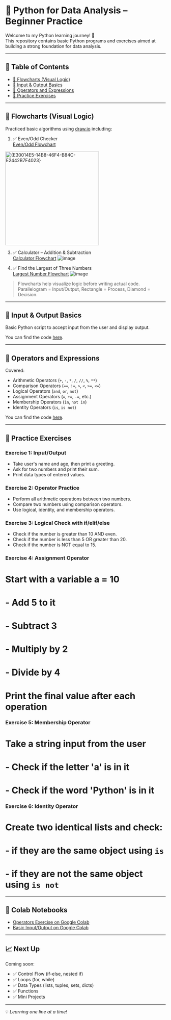 # 🐍 Python for Data Analysis – Beginner Practice

Welcome to my Python learning journey! 🚀  
This repository contains basic Python programs and exercises aimed at building a strong foundation for data analysis.

---

## 📌 Table of Contents

- [🔷 Flowcharts (Visual Logic)](#-flowcharts-visual-logic)
- [🔹 Input & Output Basics](#-input--output-basics)
- [🔸 Operators and Expressions](#-operators-and-expressions)
- [🧪 Practice Exercises](#-practice-exercises)

---

## 🔷 Flowcharts (Visual Logic)

Practiced basic algorithms using [draw.io](https://draw.io) including:

1. ✅ Even/Odd Checker  
   [Even/Odd Flowchart](https://app.diagrams.net/#Hrohitjaiswalrj32%2FFlowcharts%2Fmain%2Fflowchart1.drawio#%7B%22pageId%22%3A%22QOld8AiaXbUUEI0DL37W%22%7D)
   
<img width="294" alt="{E30014E5-14B8-46F4-B84C-E2442B7F4023}" src="https://github.com/user-attachments/assets/55777abb-a1f6-47a4-ad4e-a15f1c5aa635" />


3. ✅ Calculator – Addition & Subtraction  
   [Calculator Flowchart](https://app.diagrams.net/#Hrohitjaiswalrj32%2FFlowcharts%2Fmain%2Fflowchart1.drawio#%7B%22pageId%22%3A%22kexJNnkVuC1LKTrwEOO6%22%7D)
![image](https://github.com/user-attachments/assets/1e9f82f7-a895-499a-b149-4b4b3a03fae9)


4. ✅ Find the Largest of Three Numbers  
   [Largest Number Flowchart](https://app.diagrams.net/#Hrohitjaiswalrj32%2FFlowcharts%2Fmain%2Fflowchart1.drawio#%7B%22pageId%22%3A%22kexJNnkVuC1LKTrwEOO6%22%7D)
![image](https://github.com/user-attachments/assets/9afa4b94-5ab7-4bab-ba24-e38fc12607e9)


> Flowcharts help visualize logic before writing actual code.  
> Parallelogram = Input/Output, Rectangle = Process, Diamond = Decision.

---

## 🔹 Input & Output Basics

Basic Python script to accept input from the user and display output.

You can find the code [here](https://colab.research.google.com/drive/1h9NTsgz5WaSRol5jPg6RXs7h6wD99Rm8).

---

## 🔸 Operators and Expressions

Covered:

- Arithmetic Operators (`+`, `-`, `*`, `/`, `//`, `%`, `**`)
- Comparison Operators (`==`, `!=`, `>`, `<`, `>=`, `<=`)
- Logical Operators (`and`, `or`, `not`)
- Assignment Operators (`=`, `+=`, `-=`, etc.)
- Membership Operators (`in`, `not in`)
- Identity Operators (`is`, `is not`)

You can find the code [here](https://colab.research.google.com/drive/1l4yKEo8oBnYpPlBHwgVnN4w_950weohT#scrollTo=GqbGTScx9z4x).

---

## 🧪 Practice Exercises

### Exercise 1: Input/Output
- Take user's name and age, then print a greeting.
- Ask for two numbers and print their sum.
- Print data types of entered values.

### Exercise 2: Operator Practice
- Perform all arithmetic operations between two numbers.
- Compare two numbers using comparison operators.
- Use logical, identity, and membership operators.

### Exercise 3: Logical Check with if/elif/else
- Check if the number is greater than 10 AND even.
- Check if the number is less than 5 OR greater than 20.
- Check if the number is NOT equal to 15.

### Exercise 4: Assignment Operator
# Start with a variable a = 10
# - Add 5 to it
# - Subtract 3
# - Multiply by 2
# - Divide by 4
# Print the final value after each operation

### Exercise 5: Membership Operator
# Take a string input from the user
# - Check if the letter 'a' is in it
# - Check if the word 'Python' is in it

### Exercise 6: Identity Operator
# Create two identical lists and check:
# - if they are the same object using `is`
# - if they are not the same object using `is not`


---

## 🔗 Colab Notebooks

- [Operators Exercise on Google Colab](https://colab.research.google.com/drive/1l4yKEo8oBnYpPlBHwgVnN4w_950weohT#scrollTo=GqbGTScx9z4x)
- [Basic Input/Output on Google Colab](https://colab.research.google.com/drive/1h9NTsgz5WaSRol5jPg6RXs7h6wD99Rm8)

---

## 📈 Next Up

Coming soon:
- ✅ Control Flow (if-else, nested if)
- ✅ Loops (for, while)
- ✅ Data Types (lists, tuples, sets, dicts)
- ✅ Functions
- ✅ Mini Projects

---

💡 _Learning one line at a time!_
